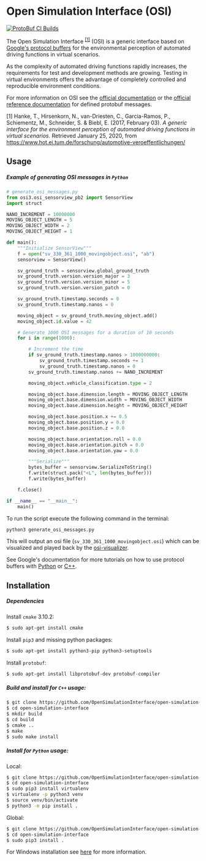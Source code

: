 Open Simulation Interface (OSI)
===============================

[![ProtoBuf CI Builds](https://github.com/OpenSimulationInterface/open-simulation-interface/actions/workflows/protobuf.yml/badge.svg)](https://github.com/OpenSimulationInterface/open-simulation-interface/actions/workflows/protobuf.yml)

The Open Simulation Interface <sup>[[1]](https://www.hot.ei.tum.de/forschung/automotive-veroeffentlichungen/)</sup> (OSI) is a generic interface based on [Google's protocol buffers](https://developers.google.com/protocol-buffers/) for the environmental perception of automated driving functions in virtual scenarios.

As the complexity of automated driving functions rapidly increases, the requirements for test and development methods are growing. Testing in virtual environments offers the advantage of completely controlled and reproducible environment conditions.

For more information on OSI see the [official documentation](https://opensimulationinterface.github.io/osi-documentation/) or the [official reference documentation](https://opensimulationinterface.github.io/open-simulation-interface/) for defined protobuf messages.

[1] Hanke, T., Hirsenkorn, N., van-Driesten, C., Garcia-Ramos, P., Schiementz, M., Schneider, S. & Biebl, E. (2017, February 03). *A generic interface for the environment perception of automated driving functions in virtual scenarios.* Retrieved January 25, 2020, from https://www.hot.ei.tum.de/forschung/automotive-veroeffentlichungen/

## Usage
##### Example of generating OSI messages in `Python`
```python
# generate_osi_messages.py
from osi3.osi_sensorview_pb2 import SensorView
import struct

NANO_INCREMENT = 10000000
MOVING_OBJECT_LENGTH = 5
MOVING_OBJECT_WIDTH = 2
MOVING_OBJECT_HEIGHT = 1

def main():
    """Initialize SensorView"""
    f = open("sv_330_361_1000_movingobject.osi", "ab")
    sensorview = SensorView()

    sv_ground_truth = sensorview.global_ground_truth
    sv_ground_truth.version.version_major = 3
    sv_ground_truth.version.version_minor = 5
    sv_ground_truth.version.version_patch = 0

    sv_ground_truth.timestamp.seconds = 0
    sv_ground_truth.timestamp.nanos = 0

    moving_object = sv_ground_truth.moving_object.add()
    moving_object.id.value = 42

    # Generate 1000 OSI messages for a duration of 10 seconds
    for i in range(1000):

        # Increment the time
        if sv_ground_truth.timestamp.nanos > 1000000000:
            sv_ground_truth.timestamp.seconds += 1
            sv_ground_truth.timestamp.nanos = 0
        sv_ground_truth.timestamp.nanos += NANO_INCREMENT

        moving_object.vehicle_classification.type = 2

        moving_object.base.dimension.length = MOVING_OBJECT_LENGTH
        moving_object.base.dimension.width = MOVING_OBJECT_WIDTH
        moving_object.base.dimension.height = MOVING_OBJECT_HEIGHT

        moving_object.base.position.x += 0.5
        moving_object.base.position.y = 0.0
        moving_object.base.position.z = 0.0

        moving_object.base.orientation.roll = 0.0
        moving_object.base.orientation.pitch = 0.0
        moving_object.base.orientation.yaw = 0.0

        """Serialize"""
        bytes_buffer = sensorview.SerializeToString()
        f.write(struct.pack("<L", len(bytes_buffer)))
        f.write(bytes_buffer)

    f.close()

if __name__ == "__main__":
    main()
```

To run the script execute the following command in the terminal:
```bash
python3 generate_osi_messages.py
```

This will output an osi file (`sv_330_361_1000_movingobject.osi`) which can be visualized and played back by the [osi-visualizer](https://github.com/OpenSimulationInterface/osi-visualizer).

See Google's documentation for more tutorials on how to use protocol buffers with [Python](https://developers.google.com/protocol-buffers/docs/pythontutorial) or [C++](https://developers.google.com/protocol-buffers/docs/cpptutorial).
## Installation
##### Dependencies
Install `cmake` 3.10.2:
```bash
$ sudo apt-get install cmake
```
Install `pip3` and missing python packages:
```bash
$ sudo apt-get install python3-pip python3-setuptools
```
Install `protobuf`:
```bash
$ sudo apt-get install libprotobuf-dev protobuf-compiler
```


##### Build and install for `C++` usage:
```bash
$ git clone https://github.com/OpenSimulationInterface/open-simulation-interface.git
$ cd open-simulation-interface
$ mkdir build
$ cd build
$ cmake ..
$ make
$ sudo make install
```

##### Install for `Python` usage:
Local:
```bash
$ git clone https://github.com/OpenSimulationInterface/open-simulation-interface.git
$ cd open-simulation-interface
$ sudo pip3 install virtualenv
$ virtualenv -p python3 venv
$ source venv/bin/activate
$ python3 -m pip install .
```

Global:
```bash
$ git clone https://github.com/OpenSimulationInterface/open-simulation-interface.git
$ cd open-simulation-interface
$ sudo pip3 install .
```
For Windows installation see [here](https://opensimulationinterface.github.io/osi-documentation/open-simulation-interface/doc/windows.html) for more information.
